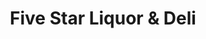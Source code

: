 ---
title: "Five Star Liquor & Deli"
url: /jersey-city/five-star-liquor-und-deli/
shop: Getränke
---